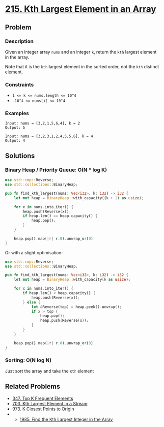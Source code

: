 # [215. Kth Largest Element in an Array](https://leetcode.com/problems/kth-largest-element-in-an-array/)

## Problem

### Description

Given an integer array `nums` and an integer `k`, return the `kth` largest
element in the array.

Note that it is the `kth` largest element in the sorted order, not the `kth`
distinct element.

### Constraints

* `1 <= k <= nums.length <= 10^4`
* `-10^4 <= nums[i] <= 10^4`

### Examples

```text
Input: nums = [3,2,1,5,6,4], k = 2
Output: 5
```

```text
Input: nums = [3,2,3,1,2,4,5,5,6], k = 4
Output: 4
```

## Solutions

### Binary Heap / Priority Queue:  O(N * log K)

```rust
use std::cmp::Reverse;
use std::collections::BinaryHeap;

pub fn find_kth_largest(nums: Vec<i32>, k: i32) -> i32 {
    let mut heap = BinaryHeap::with_capacity((k + 1) as usize);

    for x in nums.into_iter() {
        heap.push(Reverse(x));
        if heap.len() == heap.capacity() {
            heap.pop();
        }
    }

    heap.pop().map(|r| r.0).unwrap_or(0)
}
```

Or with a slight optimisation:

```rust
use std::cmp::Reverse;
use std::collections::BinaryHeap;

pub fn find_kth_largest(nums: Vec<i32>, k: i32) -> i32 {
    let mut heap = BinaryHeap::with_capacity(k as usize);

    for x in nums.into_iter() {
        if heap.len() < heap.capacity() {
            heap.push(Reverse(x));
        } else {
            let &Reverse(top) = heap.peek().unwrap();
            if x > top {
                heap.pop();
                heap.push(Reverse(x));
            }
        }
    }

    heap.pop().map(|r| r.0).unwrap_or(0)
}
```

### Sorting: O(N log N)

Just sort the array and take the `Kth` element

## Related Problems

* [347. Top K Frequent Elements](/leetcode/300%20-%20399/347%20-%20Top%20K%20Frequent%20Elements.md)
* [703. Kth Largest Element in a Stream](/leetcode/700%20-%20799/703%20-%20Kth%20Largest%20Element%20in%20a%20Stream.md)
* [973. K Closest Points to Origin](/leetcode/900%20-%20999/973%20-%20K%20Closest%20Points%20to%20Origin.md)
* * [1985. Find the Kth Largest Integer in the Array](/leetcode/1900%20-%201999/1985%20-%20Find%20the%20Kth%20Largest%20Integer%20in%20the%20Array.md)
